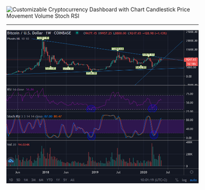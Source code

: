 ![Customizable Cryptocurrency Dashboard with Chart Candlestick Price Movement Volume Stoch RSI](Images/Customizable-Cryptocurrency-Dashboard-with-Chart-Binance.png)

---

![Customizable Cryptocurrency Dashboard with Chart Candlestick Price Movement Volume Stoch RSI](Images/Customizable-Cryptocurrency-Dashboard-with-Chart-Trendline.png)
